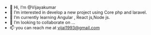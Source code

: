 - 👋 Hi, I’m @Vijayakumar
- 👀 I’m interested in develop a new project using Core php and laravel.
- 🌱 I’m currently learning Angular , React js,Node js.
- 💞️ I’m looking to collaborate on ...
- 📫 you can reach me at vijai1993@gmail.com

<!---
Vijayakumar-Developer/Vijayakumar-Developer is a ✨ special ✨ repository because its `README.md` (this file) appears on your GitHub profile.
You can click the Preview link to take a look at your changes.
--->
